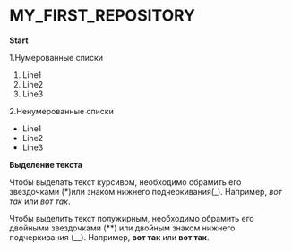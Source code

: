 # MY_FIRST_REPOSITORY

**Start**


1.Нумерованные списки
   1. Line1
   2. Line2
   3. Line3




2.Ненумерованные списки
  * Line1
  * Line2
  * Line3
  
  
  **Выделение текста**

Чтобы выделать текст курсивом, необходимо обрамить его звездочками (*)или знаком нижнего подчеркивания(_). Например, *вот так* или _вот так_.

Чтобы выделить текст полужирным, необходимо обрамить его двойными звездочками (**) или двойным знаком нижнего подчеркивания (__). Например, **вот так** или __вот так__.
